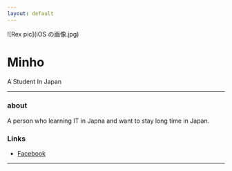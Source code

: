 ```yaml
---
layout: default
---
```


![Rex pic](iOS の画像.jpg)

# Minho

A Student In Japan

- - -

### about

A person who learning IT in Japna and want to stay long time in Japan. 

### Links

 * [Facebook](https://www.facebook.com/zephyr.chen.92)
 

- - -
